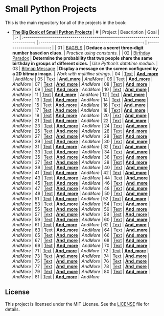 # Small Python Projects

This is the main repository for all of the projects in the book:

-   **[The Big Book of Small Python Projects](https://nostarch.com/big-book-small-python-projects)**
    | # | Project | Description | Goal |
    | :- | :--------------------------------------------------------------------------------: | :----------------------------------------------------: | :------------------------: |
    | 01 | [BAGELS](https://github.com/MajidShajari/small_python_projects/tree/master/bagels) | **Deduce a secret three-digit number based on clues.** | _Practice using constants._ |
    | 02 | [Birthday Paradox](https://github.com/MajidShajari/small_python_projects/tree/master/birthdayparadox) | **Determine the probability that two people share the same birthday in groups of different sizes.** | _Use Python’s datetime module._
    | 03 | [Bitmap Message](https://github.com/MajidShajari/small_python_projects/tree/master/bitmapmessage) | **Display a message on the screen configured by a 2D bitmap image.** | _Work with multiline strings._
    | 04 | [Text]() | **[And_more](https://github.com/MajidShajari/small_python_projects/tree/master/)** | _AndMore_
    | 05 | [Text]() | **[And_more](https://github.com/MajidShajari/small_python_projects/tree/master/)** | _AndMore_
    | 06 | [Text]() | **[And_more](https://github.com/MajidShajari/small_python_projects/tree/master/)** | _AndMore_
    | 07 | [Text]() | **[And_more](https://github.com/MajidShajari/small_python_projects/tree/master/)** | _AndMore_
    | 08 | [Text]() | **[And_more](https://github.com/MajidShajari/small_python_projects/tree/master/)** | _AndMore_
    | 09 | [Text]() | **[And_more](https://github.com/MajidShajari/small_python_projects/tree/master/)** | _AndMore_
    | 10 | [Text]() | **[And_more](https://github.com/MajidShajari/small_python_projects/tree/master/)** | _AndMore_
    | 11 | [Text]() | **[And_more](https://github.com/MajidShajari/small_python_projects/tree/master/)** | _AndMore_
    | 12 | [Text]() | **[And_more](https://github.com/MajidShajari/small_python_projects/tree/master/)** | _AndMore_
    | 13 | [Text]() | **[And_more](https://github.com/MajidShajari/small_python_projects/tree/master/)** | _AndMore_
    | 14 | [Text]() | **[And_more](https://github.com/MajidShajari/small_python_projects/tree/master/)** | _AndMore_
    | 15 | [Text]() | **[And_more](https://github.com/MajidShajari/small_python_projects/tree/master/)** | _AndMore_
    | 16 | [Text]() | **[And_more](https://github.com/MajidShajari/small_python_projects/tree/master/)** | _AndMore_
    | 17 | [Text]() | **[And_more](https://github.com/MajidShajari/small_python_projects/tree/master/)** | _AndMore_
    | 18 | [Text]() | **[And_more](https://github.com/MajidShajari/small_python_projects/tree/master/)** | _AndMore_
    | 19 | [Text]() | **[And_more](https://github.com/MajidShajari/small_python_projects/tree/master/)** | _AndMore_
    | 20 | [Text]() | **[And_more](https://github.com/MajidShajari/small_python_projects/tree/master/)** | _AndMore_
    | 21 | [Text]() | **[And_more](https://github.com/MajidShajari/small_python_projects/tree/master/)** | _AndMore_
    | 22 | [Text]() | **[And_more](https://github.com/MajidShajari/small_python_projects/tree/master/)** | _AndMore_
    | 23 | [Text]() | **[And_more](https://github.com/MajidShajari/small_python_projects/tree/master/)** | _AndMore_
    | 24 | [Text]() | **[And_more](https://github.com/MajidShajari/small_python_projects/tree/master/)** | _AndMore_
    | 25 | [Text]() | **[And_more](https://github.com/MajidShajari/small_python_projects/tree/master/)** | _AndMore_
    | 26 | [Text]() | **[And_more](https://github.com/MajidShajari/small_python_projects/tree/master/)** | _AndMore_
    | 27 | [Text]() | **[And_more](https://github.com/MajidShajari/small_python_projects/tree/master/)** | _AndMore_
    | 28 | [Text]() | **[And_more](https://github.com/MajidShajari/small_python_projects/tree/master/)** | _AndMore_
    | 29 | [Text]() | **[And_more](https://github.com/MajidShajari/small_python_projects/tree/master/)** | _AndMore_
    | 30 | [Text]() | **[And_more](https://github.com/MajidShajari/small_python_projects/tree/master/)** | _AndMore_
    | 31 | [Text]() | **[And_more](https://github.com/MajidShajari/small_python_projects/tree/master/)** | _AndMore_
    | 32 | [Text]() | **[And_more](https://github.com/MajidShajari/small_python_projects/tree/master/)** | _AndMore_
    | 33 | [Text]() | **[And_more](https://github.com/MajidShajari/small_python_projects/tree/master/)** | _AndMore_
    | 34 | [Text]() | **[And_more](https://github.com/MajidShajari/small_python_projects/tree/master/)** | _AndMore_
    | 35 | [Text]() | **[And_more](https://github.com/MajidShajari/small_python_projects/tree/master/)** | _AndMore_
    | 36 | [Text]() | **[And_more](https://github.com/MajidShajari/small_python_projects/tree/master/)** | _AndMore_
    | 37 | [Text]() | **[And_more](https://github.com/MajidShajari/small_python_projects/tree/master/)** | _AndMore_
    | 38 | [Text]() | **[And_more](https://github.com/MajidShajari/small_python_projects/tree/master/)** | _AndMore_
    | 39 | [Text]() | **[And_more](https://github.com/MajidShajari/small_python_projects/tree/master/)** | _AndMore_
    | 40 | [Text]() | **[And_more](https://github.com/MajidShajari/small_python_projects/tree/master/)** | _AndMore_
    | 41 | [Text]() | **[And_more](https://github.com/MajidShajari/small_python_projects/tree/master/)** | _AndMore_
    | 42 | [Text]() | **[And_more](https://github.com/MajidShajari/small_python_projects/tree/master/)** | _AndMore_
    | 43 | [Text]() | **[And_more](https://github.com/MajidShajari/small_python_projects/tree/master/)** | _AndMore_
    | 44 | [Text]() | **[And_more](https://github.com/MajidShajari/small_python_projects/tree/master/)** | _AndMore_
    | 45 | [Text]() | **[And_more](https://github.com/MajidShajari/small_python_projects/tree/master/)** | _AndMore_
    | 46 | [Text]() | **[And_more](https://github.com/MajidShajari/small_python_projects/tree/master/)** | _AndMore_
    | 47 | [Text]() | **[And_more](https://github.com/MajidShajari/small_python_projects/tree/master/)** | _AndMore_
    | 48 | [Text]() | **[And_more](https://github.com/MajidShajari/small_python_projects/tree/master/)** | _AndMore_
    | 49 | [Text]() | **[And_more](https://github.com/MajidShajari/small_python_projects/tree/master/)** | _AndMore_
    | 50 | [Text]() | **[And_more](https://github.com/MajidShajari/small_python_projects/tree/master/)** | _AndMore_
    | 51 | [Text]() | **[And_more](https://github.com/MajidShajari/small_python_projects/tree/master/)** | _AndMore_
    | 52 | [Text]() | **[And_more](https://github.com/MajidShajari/small_python_projects/tree/master/)** | _AndMore_
    | 53 | [Text]() | **[And_more](https://github.com/MajidShajari/small_python_projects/tree/master/)** | _AndMore_
    | 54 | [Text]() | **[And_more](https://github.com/MajidShajari/small_python_projects/tree/master/)** | _AndMore_
    | 55 | [Text]() | **[And_more](https://github.com/MajidShajari/small_python_projects/tree/master/)** | _AndMore_
    | 56 | [Text]() | **[And_more](https://github.com/MajidShajari/small_python_projects/tree/master/)** | _AndMore_
    | 57 | [Text]() | **[And_more](https://github.com/MajidShajari/small_python_projects/tree/master/)** | _AndMore_
    | 58 | [Text]() | **[And_more](https://github.com/MajidShajari/small_python_projects/tree/master/)** | _AndMore_
    | 59 | [Text]() | **[And_more](https://github.com/MajidShajari/small_python_projects/tree/master/)** | _AndMore_
    | 60 | [Text]() | **[And_more](https://github.com/MajidShajari/small_python_projects/tree/master/)** | _AndMore_
    | 61 | [Text]() | **[And_more](https://github.com/MajidShajari/small_python_projects/tree/master/)** | _AndMore_
    | 62 | [Text]() | **[And_more](https://github.com/MajidShajari/small_python_projects/tree/master/)** | _AndMore_
    | 63 | [Text]() | **[And_more](https://github.com/MajidShajari/small_python_projects/tree/master/)** | _AndMore_
    | 64 | [Text]() | **[And_more](https://github.com/MajidShajari/small_python_projects/tree/master/)** | _AndMore_
    | 65 | [Text]() | **[And_more](https://github.com/MajidShajari/small_python_projects/tree/master/)** | _AndMore_
    | 66 | [Text]() | **[And_more](https://github.com/MajidShajari/small_python_projects/tree/master/)** | _AndMore_
    | 67 | [Text]() | **[And_more](https://github.com/MajidShajari/small_python_projects/tree/master/)** | _AndMore_
    | 68 | [Text]() | **[And_more](https://github.com/MajidShajari/small_python_projects/tree/master/)** | _AndMore_
    | 69 | [Text]() | **[And_more](https://github.com/MajidShajari/small_python_projects/tree/master/)** | _AndMore_
    | 70 | [Text]() | **[And_more](https://github.com/MajidShajari/small_python_projects/tree/master/)** | _AndMore_
    | 71 | [Text]() | **[And_more](https://github.com/MajidShajari/small_python_projects/tree/master/)** | _AndMore_
    | 72 | [Text]() | **[And_more](https://github.com/MajidShajari/small_python_projects/tree/master/)** | _AndMore_
    | 73 | [Text]() | **[And_more](https://github.com/MajidShajari/small_python_projects/tree/master/)** | _AndMore_
    | 74 | [Text]() | **[And_more](https://github.com/MajidShajari/small_python_projects/tree/master/)** | _AndMore_
    | 75 | [Text]() | **[And_more](https://github.com/MajidShajari/small_python_projects/tree/master/)** | _AndMore_
    | 76 | [Text]() | **[And_more](https://github.com/MajidShajari/small_python_projects/tree/master/)** | _AndMore_
    | 77 | [Text]() | **[And_more](https://github.com/MajidShajari/small_python_projects/tree/master/)** | _AndMore_
    | 78 | [Text]() | **[And_more](https://github.com/MajidShajari/small_python_projects/tree/master/)** | _AndMore_
    | 79 | [Text]() | **[And_more](https://github.com/MajidShajari/small_python_projects/tree/master/)** | _AndMore_
    | 80 | [Text]() | **[And_more](https://github.com/MajidShajari/small_python_projects/tree/master/)** | _AndMore_
    | 81 | [Text]() | **[And_more](https://github.com/MajidShajari/small_python_projects/tree/master/)** | _AndMore_

## License

This project is licensed under the MIT License. See the [LICENSE](https://github.com/MajidShajari/small_python_projects/blob/master/LICENSE) file for details.
